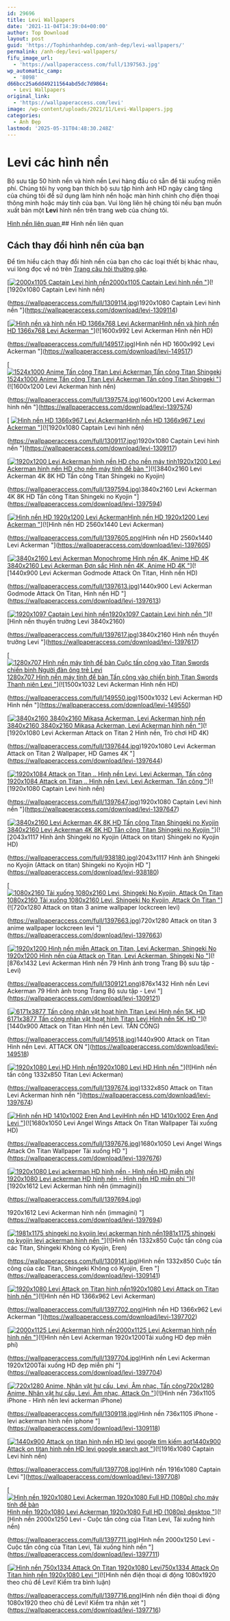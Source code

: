 ```yaml
---
id: 29696
title: Levi Wallpapers
date: '2021-11-04T14:39:04+00:00'
author: Top Download
layout: post
guid: 'https://Tophinhanhdep.com/anh-dep/levi-wallpapers/'
permalink: /anh-dep/levi-wallpapers/
fifu_image_url:
  - 'https://wallpaperaccess.com/full/1397563.jpg'
wp_automatic_camp:
  - '8098'
d66bcc25a6dd49211564abd5dc7d9864:
  - Levi Wallpapers
original_link:
  - 'https://wallpaperaccess.com/levi'
image: /wp-content/uploads/2021/11/Levi-Wallpapers.jpg
categories:
  - Ảnh Đẹp
lastmod: '2025-05-31T04:48:30.248Z'
---
```

# Levi các hình nền

Bộ sưu tập 50 hình nền và hình nền Levi hàng đầu có sẵn để tải xuống miễn phí. Chúng tôi hy vọng bạn thích bộ sưu tập hình ảnh HD ngày càng tăng của chúng tôi để sử dụng làm hình nền hoặc màn hình chính cho điện thoại thông minh hoặc máy tính của bạn. Vui lòng liên hệ chúng tôi nếu bạn muốn xuất bản một **Levi** hình nền trên trang web của chúng tôi.

[Hình nền liên quan ](#related) ## Hình nền liên quan

## Cách thay đổi hình nền của bạn

Để tìm hiểu cách thay đổi hình nền của bạn cho các loại thiết bị khác nhau, vui lòng đọc về nó trên [Trang câu hỏi thường gặp](https://tophinhanhdep.com/faq/).

  
[[![2000x1105 Captain Levi hình nền](https://wallpaperaccess.com/full/1397563.jpg)2000x1105 Captain Levi hình nền "](https://wallpaperaccess.com/download/levi-1397563)](![1920x1080 Captain Levi hình nền)

(https://wallpaperaccess.com/full/1309114.jpg)1920x1080 Captain Levi hình nền "](https://wallpaperaccess.com/download/levi-1309114)

[[![Hình nền và hình nền HD 1366x768 Levi Ackerman](https://wallpaperaccess.com/full/149502.png)Hình nền và hình nền HD 1366x768 Levi Ackerman "](https://wallpaperaccess.com/download/levi-149502)](![1600x992 Levi Ackerman Hình nền HD)

(https://wallpaperaccess.com/full/149517.jpg)Hình nền HD 1600x992 Levi Ackerman "](https://wallpaperaccess.com/download/levi-149517)

[[![1524x1000 Anime Tấn công Titan Levi Ackerman Tấn công Titan Shingeki](https://wallpaperaccess.com/full/149507.jpg)1524x1000 Anime Tấn công Titan Levi Ackerman Tấn công Titan Shingeki "](https://wallpaperaccess.com/download/levi-149507)](![1600x1200 Levi Ackerman hình nền)

(https://wallpaperaccess.com/full/1397574.jpg)1600x1200 Levi Ackerman hình nền "](https://wallpaperaccess.com/download/levi-1397574)

[ [![Hình nền HD 1366x967 Levi Ackerman](https://wallpaperaccess.com/full/149657.png)Hình nền HD 1366x967 Levi Ackerman "](https://wallpaperaccess.com/download/levi-149657)](![1920x1080 Captain Levi hình nền)

(https://wallpaperaccess.com/full/1309117.jpg)1920x1080 Captain Levi hình nền "](https://wallpaperaccess.com/download/levi-1309117)

[[![1920x1200 Levi Ackerman hình nền HD cho nền máy tính](https://wallpaperaccess.com/full/1397577.jpg)1920x1200 Levi Ackerman hình nền HD cho nền máy tính để bàn "](https://wallpaperaccess.com/download/levi-1397577)](![3840x2160 Levi Ackerman 4K 8K HD Tấn công Titan Shingeki no Kyojin)

(https://wallpaperaccess.com/full/1397594.jpg)3840x2160 Levi Ackerman 4K 8K HD Tấn công Titan Shingeki no Kyojin "](https://wallpaperaccess.com/download/levi-1397594)

[[![Hình nền HD 1920x1200 Levi Ackerman](https://wallpaperaccess.com/full/149508.jpg)Hình nền HD 1920x1200 Levi Ackerman "](https://wallpaperaccess.com/download/levi-149508)](![Hình nền HD 2560x1440 Levi Ackerman)

(https://wallpaperaccess.com/full/1397605.png)Hình nền HD 2560x1440 Levi Ackerman "](https://wallpaperaccess.com/download/levi-1397605)

[[![3840x2160 Levi Ackerman Monochrome Hình nền 4K, Anime HD 4K](https://wallpaperaccess.com/full/1397610.jpg)3840x2160 Levi Ackerman Đơn sắc Hình nền 4K, Anime HD 4K "](https://wallpaperaccess.com/download/levi-1397610)](![1440x900 Levi Ackerman Godmode Attack On Titan, Hình nền HD)

(https://wallpaperaccess.com/full/1397613.jpg)1440x900 Levi Ackerman Godmode Attack On Titan, Hình nền HD "](https://wallpaperaccess.com/download/levi-1397613)

[[![1920x1097 Captain Levi hình nền](https://wallpaperaccess.com/full/1309112.jpg)1920x1097 Captain Levi hình nền "](https://wallpaperaccess.com/download/levi-1309112)](![Hình nền thuyền trưởng Levi 3840x2160)

(https://wallpaperaccess.com/full/1397617.jpg)3840x2160 Hình nền thuyền trưởng Levi "](https://wallpaperaccess.com/download/levi-1397617)

[[![1280x707 Hình nền máy tính để bàn Cuộc tấn công vào Titan Swords chiến binh Người đàn ông trẻ Levi](https://wallpaperaccess.com/full/1397626.jpg)1280x707 Hình nền máy tính để bàn Tấn công vào chiến binh Titan Swords Thanh niên Levi "](https://wallpaperaccess.com/download/levi-1397626)](![1500x1032 Levi Ackerman Hình nền HD)

(https://wallpaperaccess.com/full/149550.jpg)1500x1032 Levi Ackerman HD Hình nền "](https://wallpaperaccess.com/download/levi-149550)

[[![3840x2160 3840x2160 Mikasa Ackerman, Levi Ackerman hình nền](https://wallpaperaccess.com/full/1309120.jpg)3840x2160 3840x2160 Mikasa Ackerman, Levi Ackerman hình nền "](https://wallpaperaccess.com/download/levi-1309120)](![1920x1080 Levi Ackerman Attack on Titan 2 Hình nền, Trò chơi HD 4K)

(https://wallpaperaccess.com/full/1397644.jpg)1920x1080 Levi Ackerman Attack on Titan 2 Wallpaper, HD Games 4K "](https://wallpaperaccess.com/download/levi-1397644)

[[![1920x1084 Attack on Titan .. Hình nền Levi.  Levi Ackerman.  Tấn công](https://wallpaperaccess.com/full/1397645.jpg)1920x1084 Attack on Titan .. Hình nền Levi. Levi Ackerman. Tấn công "](https://wallpaperaccess.com/download/levi-1397645)](![1920x1080 Captain Levi hình nền)

(https://wallpaperaccess.com/full/1397647.jpg)1920x1080 Captain Levi hình nền "](https://wallpaperaccess.com/download/levi-1397647)

[[![3840x2160 Levi Ackerman 4K 8K HD Tấn công Titan Shingeki no Kyojin](https://wallpaperaccess.com/full/1397652.jpg)3840x2160 Levi Ackerman 4K 8K HD Tấn công Titan Shingeki no Kyojin "](https://wallpaperaccess.com/download/levi-1397652)](![2043x1117 Hình ảnh Shingeki no Kyojin (Attack on titan) Shingeki no Kyojin HD)

(https://wallpaperaccess.com/full/938180.jpg)2043x1117 Hình ảnh Shingeki no Kyojin (Attack on titan) Shingeki no Kyojin HD "](https://wallpaperaccess.com/download/levi-938180)

[[![1080x2160 Tải xuống 1080x2160 Levi, Shingeki No Kyojin, Attack On Titan](https://wallpaperaccess.com/full/1397659.jpg)1080x2160 Tải xuống 1080x2160 Levi, Shingeki No Kyojin, Attack On Titan "](https://wallpaperaccess.com/download/levi-1397659)](![720x1280 Attack on titan 3 anime wallpaper lockcreen levi)

(https://wallpaperaccess.com/full/1397663.jpg)720x1280 Attack on titan 3 anime wallpaper lockcreen levi "](https://wallpaperaccess.com/download/levi-1397663)

[[![1920x1200 Hình nền miễn Attack on Titan, Levi Ackerman, Shingeki No](https://wallpaperaccess.com/full/1146346.jpg)1920x1200 Hình nền của Attack on Titan, Levi Ackerman, Shingeki No "](https://wallpaperaccess.com/download/levi-1146346)](![876x1432 Levi Ackerman Hình nền 79 Hình ảnh trong Trang Bộ sưu tập - Levi)

(https://wallpaperaccess.com/full/1309121.png)876x1432 Hình nền Levi Ackerman 79 Hình ảnh trong Trang Bộ sưu tập - Levi "](https://wallpaperaccess.com/download/levi-1309121)

[[![6171x3877 Tấn công nhân vật hoạt hình Titan Levi Hình nền 5K.  HD](https://wallpaperaccess.com/full/1397667.jpg)6171x3877 Tấn công nhân vật hoạt hình Titan Levi Hình nền 5K. HD "](https://wallpaperaccess.com/download/levi-1397667)](![1440x900 Attack on Titan Hình nền Levi.  TẤN CÔNG)

(https://wallpaperaccess.com/full/149518.jpg)1440x900 Attack on Titan Hình nền Levi. ATTACK ON "](https://wallpaperaccess.com/download/levi-149518)

[[![1920x1080 Levi HD Hình nền](https://wallpaperaccess.com/full/1397673.jpg)1920x1080 Levi HD Hình nền "](https://wallpaperaccess.com/download/levi-1397673)](![Hình nền tấn công 1332x850 Titan Levi Ackerman)

(https://wallpaperaccess.com/full/1397674.jpg)1332x850 Attack on Titan Levi Ackerman hình nền "](https://wallpaperaccess.com/download/levi-1397674)

[[![Hình nền HD 1410x1002 Eren And Levi](https://wallpaperaccess.com/full/1397675.jpg)Hình nền HD 1410x1002 Eren And Levi "](https://wallpaperaccess.com/download/levi-1397675)](![1680x1050 Levi Angel Wings Attack On Titan Wallpaper Tải xuống HD)

(https://wallpaperaccess.com/full/1397676.jpg)1680x1050 Levi Angel Wings Attack On Titan Wallpaper Tải xuống HD "](https://wallpaperaccess.com/download/levi-1397676)

[[![1920x1080 Levi ackerman HD hình nền - Hình nền HD miễn phí](https://wallpaperaccess.com/full/1397680.png)1920x1080 Levi ackerman HD hình nền - Hình nền HD miễn phí "](https://wallpaperaccess.com/download/levi-1397680)](![1920x1612 Levi Ackerman hình nền (immagini))

(https://wallpaperaccess.com/full/1397694.jpg)

1920x1612 Levi Ackerman hình nền (immagini) "](https://wallpaperaccess.com/download/levi-1397694)

[[![1981x1175 shingeki no kyojin levi ackerman hình nền](https://wallpaperaccess.com/full/1397697.jpg)1981x1175 shingeki no kyojin levi ackerman hình nền "](https://wallpaperaccess.com/download/levi-1397697)](![Hình nền 1332x850 Cuộc tấn công của các Titan, Shingeki Không có Kyojin, Eren)

(https://wallpaperaccess.com/full/1309141.jpg)Hình nền 1332x850 Cuộc tấn công của các Titan, Shingeki Không có Kyojin, Eren "](https://wallpaperaccess.com/download/levi-1309141)

[[![1920x1080 Levi Attack on Titan hình nền](https://wallpaperaccess.com/full/1397699.jpg)1920x1080 Levi Attack on Titan hình nền "](https://wallpaperaccess.com/download/levi-1397699)](![Hình nền HD 1366x962 Levi Ackerman)

(https://wallpaperaccess.com/full/1397702.png)Hình nền HD 1366x962 Levi Ackerman "](https://wallpaperaccess.com/download/levi-1397702)

[[![2000x1125 Levi Ackerman hình nền](https://wallpaperaccess.com/full/1397703.jpg)2000x1125 Levi Ackerman hình nền hình nền "](https://wallpaperaccess.com/download/levi-1397703)](![Hình nền Levi Ackerman 1920x1200Tải xuống HD đẹp miễn phí)

(https://wallpaperaccess.com/full/1397704.jpg)Hình nền Levi Ackerman 1920x1200Tải xuống HD đẹp miễn phí "](https://wallpaperaccess.com/download/levi-1397704)

[[![720x1280 Anime, Nhân vật hư cấu, Levi, Âm nhạc, Tấn công](https://wallpaperaccess.com/full/1397705.jpg)720x1280 Anime, Nhân vật hư cấu, Levi, Âm nhạc, Attack On "](https://wallpaperaccess.com/download/levi-1397705)](![Hình nền 736x1105 iPhone - Hình nền levi ackerman iPhone)

(https://wallpaperaccess.com/full/1309118.jpg)Hình nền 736x1105 iPhone - levi ackerman hình nền iphone "](https://wallpaperaccess.com/download/levi-1309118)

[[![1440x900 Attack on titan hình nền HD levi google tìm kiếm aot](https://wallpaperaccess.com/full/1397707.jpg)1440x900 Attack on titan hình nền HD levi google search aot "](https://wallpaperaccess.com/download/levi-1397707)](![1916x1080 Captain Levi hình nền)

(https://wallpaperaccess.com/full/1397708.jpg)Hình nền 1916x1080 Captain Levi "](https://wallpaperaccess.com/download/levi-1397708)

[[![Hình nền 1920x1080 Levi Ackerman 1920x1080 Full HD (1080p) cho máy tính để bàn](https://wallpaperaccess.com/full/1397709.jpg)Hình nền 1920x1080 Levi Ackerman 1920x1080 Full HD (1080p) desktop "](https://wallpaperaccess.com/download/levi-1397709)](![Hình nền 2000x1250 Levi - Cuộc tấn công của Titan Levi, Tải xuống hình nền)

(https://wallpaperaccess.com/full/1397711.jpg)Hình nền 2000x1250 Levi - Cuộc tấn công của Titan Levi, Tải xuống hình nền "](https://wallpaperaccess.com/download/levi-1397711)

[[![Hình nền 750x1334 Attack On Titan 1920x1080 Levi](https://wallpaperaccess.com/full/1397713.jpg)750x1334 Attack On Titan hình nền 1920x1080 Levi "](https://wallpaperaccess.com/download/levi-1397713)](![Hình nền điện thoại di động 1080x1920 theo chủ đề Levi!  Kiểm tra bình luận)

(https://wallpaperaccess.com/full/1397716.png)Hình nền điện thoại di động 1080x1920 theo chủ đề Levi! Kiểm tra nhận xét "](https://wallpaperaccess.com/download/levi-1397716)
